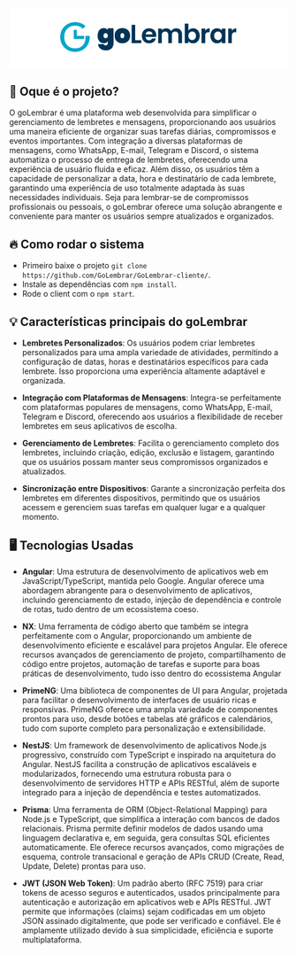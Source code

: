 ![BANNER](src/assets/banner.jpg)

## 💭 Oque é o projeto?

O goLembrar é uma plataforma web desenvolvida para simplificar o gerenciamento de lembretes e mensagens, proporcionando aos usuários uma maneira eficiente de organizar suas tarefas diárias, compromissos e eventos importantes. Com integração a diversas plataformas de mensagens, como WhatsApp, E-mail, Telegram e Discord, o sistema automatiza o processo de entrega de lembretes, oferecendo uma experiência de usuário fluida e eficaz. Além disso, os usuários têm a capacidade de personalizar a data, hora e destinatário de cada lembrete, garantindo uma experiência de uso totalmente adaptada às suas necessidades individuais. Seja para lembrar-se de compromissos profissionais ou pessoais, o goLembrar oferece uma solução abrangente e conveniente para manter os usuários sempre atualizados e organizados.

## 🔥 Como rodar o sistema

- Primeiro baixe o projeto `git clone https://github.com/GoLembrar/GoLembrar-cliente/`.
- Instale as dependências com `npm install`.
- Rode o client com o `npm start`.

## 💡 Características principais do goLembrar

- **Lembretes Personalizados**: Os usuários podem criar lembretes personalizados para uma ampla variedade de atividades, permitindo a configuração de datas, horas e destinatários específicos para cada lembrete. Isso proporciona uma experiência altamente adaptável e organizada.

- **Integração com Plataformas de Mensagens**: Integra-se perfeitamente com plataformas populares de mensagens, como WhatsApp, E-mail, Telegram e Discord, oferecendo aos usuários a flexibilidade de receber lembretes em seus aplicativos de escolha.

- **Gerenciamento de Lembretes**: Facilita o gerenciamento completo dos lembretes, incluindo criação, edição, exclusão e listagem, garantindo que os usuários possam manter seus compromissos organizados e atualizados.

- **Sincronização entre Dispositivos**: Garante a sincronização perfeita dos lembretes em diferentes dispositivos, permitindo que os usuários acessem e gerenciem suas tarefas em qualquer lugar e a qualquer momento.

## 🖥️ Tecnologias Usadas

- **Angular**: Uma estrutura de desenvolvimento de aplicativos web em JavaScript/TypeScript, mantida pelo Google. Angular oferece uma abordagem abrangente para o desenvolvimento de aplicativos, incluindo gerenciamento de estado, injeção de dependência e controle de rotas, tudo dentro de um ecossistema coeso.

- **NX**: Uma ferramenta de código aberto que também se integra perfeitamente com o Angular, proporcionando um ambiente de desenvolvimento eficiente e escalável para projetos Angular. Ele oferece recursos avançados de gerenciamento de projeto, compartilhamento de código entre projetos, automação de tarefas e suporte para boas práticas de desenvolvimento, tudo isso dentro do ecossistema Angular

- **PrimeNG**: Uma biblioteca de componentes de UI para Angular, projetada para facilitar o desenvolvimento de interfaces de usuário ricas e responsivas. PrimeNG oferece uma ampla variedade de componentes prontos para uso, desde botões e tabelas até gráficos e calendários, tudo com suporte completo para personalização e extensibilidade.

- **NestJS**: Um framework de desenvolvimento de aplicativos Node.js progressivo, construído com TypeScript e inspirado na arquitetura do Angular. NestJS facilita a construção de aplicativos escaláveis e modularizados, fornecendo uma estrutura robusta para o desenvolvimento de servidores HTTP e APIs RESTful, além de suporte integrado para a injeção de dependência e testes automatizados.

- **Prisma**: Uma ferramenta de ORM (Object-Relational Mapping) para Node.js e TypeScript, que simplifica a interação com bancos de dados relacionais. Prisma permite definir modelos de dados usando uma linguagem declarativa e, em seguida, gera consultas SQL eficientes automaticamente. Ele oferece recursos avançados, como migrações de esquema, controle transacional e geração de APIs CRUD (Create, Read, Update, Delete) prontas para uso.

- **JWT (JSON Web Token)**: Um padrão aberto (RFC 7519) para criar tokens de acesso seguros e autenticados, usados principalmente para autenticação e autorização em aplicativos web e APIs RESTful. JWT permite que informações (claims) sejam codificadas em um objeto JSON assinado digitalmente, que pode ser verificado e confiável. Ele é amplamente utilizado devido à sua simplicidade, eficiência e suporte multiplataforma.
